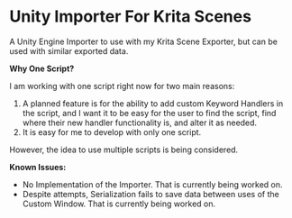 # Unity Importer For Krita Scenes
A Unity Engine Importer to use with my Krita Scene Exporter, but can be used with similar exported data.

**Why One Script?**

I am working with one script right now for two main reasons:
1) A planned feature is for the ability to add custom Keyword Handlers in the script, and I want it to be easy for the user to find the script, find where their new handler functionality is, and alter it as needed.
2) It is easy for me to develop with only one script.

However, the idea to use multiple scripts is being considered.

**Known Issues:**
* No Implementation of the Importer. That is currently being worked on.
* Despite attempts, Serialization fails to save data between uses of the Custom Window. That is currently being worked on.
